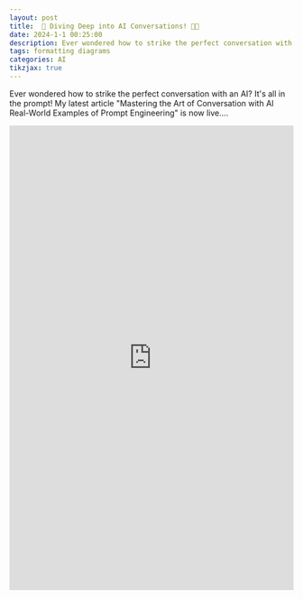 ```yaml
---
layout: post
title:  🚀 Diving Deep into AI Conversations! 🤖💬
date: 2024-1-1 00:25:00
description: Ever wondered how to strike the perfect conversation with an AI? It's all in the prompt! My latest article "Mastering the Art of Conversation with AI Real-World Examples of Prompt Engineering" is now live....
tags: formatting diagrams
categories: AI
tikzjax: true
---
```

Ever wondered how to strike the perfect conversation with an AI? It's all in the prompt! My latest article "Mastering the Art of Conversation with AI Real-World Examples of Prompt Engineering" is now live....
<iframe src="https://www.linkedin.com/embed/feed/update/urn:li:share:7115437386779492353" height="824" width="504" frameborder="0" allowfullscreen="" title="Embedded post"></iframe>